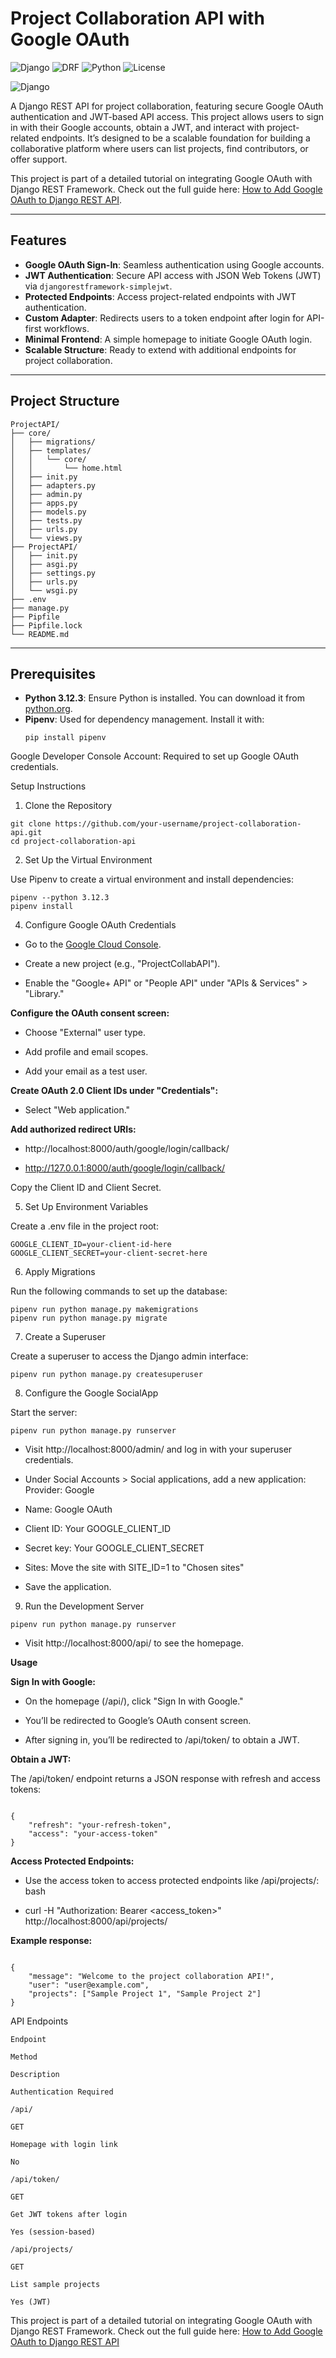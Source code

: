 

# Project Collaboration API with Google OAuth

![Django](https://img.shields.io/badge/Django-4.2-brightgreen.svg) ![DRF](https://img.shields.io/badge/DRF-3.15-blue.svg) ![Python](https://img.shields.io/badge/Python-3.12.3-yellow.svg) ![License](https://img.shields.io/badge/license-MIT-green.svg)

![Django](https://github.com/kihuni/google-auth-django/blob/main/Dev.to%20-%20100px%20x%20430px.png) 

A Django REST API for project collaboration, featuring secure Google OAuth authentication and JWT-based API access. This project allows users to sign in with their Google accounts, obtain a JWT, and interact with project-related endpoints. It’s designed to be a scalable foundation for building a collaborative platform where users can list projects, find contributors, or offer support.

This project is part of a detailed tutorial on integrating Google OAuth with Django REST Framework. Check out the full guide here: [How to Add Google OAuth to Django REST API](https://dev.to/kihuni/how-to-add-google-oauth-to-django-rest-api-29h9).

---

## Features

- **Google OAuth Sign-In**: Seamless authentication using Google accounts.
- **JWT Authentication**: Secure API access with JSON Web Tokens (JWT) via `djangorestframework-simplejwt`.
- **Protected Endpoints**: Access project-related endpoints with JWT authentication.
- **Custom Adapter**: Redirects users to a token endpoint after login for API-first workflows.
- **Minimal Frontend**: A simple homepage to initiate Google OAuth login.
- **Scalable Structure**: Ready to extend with additional endpoints for project collaboration.

---

## Project Structure
```
ProjectAPI/
├── core/
│   ├── migrations/
│   ├── templates/
│   │   └── core/
│   │       └── home.html
│   ├── init.py
│   ├── adapters.py
│   ├── admin.py
│   ├── apps.py
│   ├── models.py
│   ├── tests.py
│   ├── urls.py
│   └── views.py
├── ProjectAPI/
│   ├── init.py
│   ├── asgi.py
│   ├── settings.py
│   ├── urls.py
│   └── wsgi.py
├── .env
├── manage.py
├── Pipfile
├── Pipfile.lock
└── README.md
```
---

## Prerequisites

- **Python 3.12.3**: Ensure Python is installed. You can download it from [python.org](https://www.python.org/downloads/).
- **Pipenv**: Used for dependency management. Install it with:
  ```
  pip install pipenv
  ```
Google Developer Console Account: Required to set up Google OAuth credentials.

Setup Instructions

1. Clone the Repository

```
git clone https://github.com/your-username/project-collaboration-api.git
cd project-collaboration-api

```
2. Set Up the Virtual Environment
   
Use Pipenv to create a virtual environment and install dependencies:

```
pipenv --python 3.12.3
pipenv install
```
4. Configure Google OAuth Credentials
   
- Go to the [Google Cloud Console](https://console.cloud.google.com/welcome?inv=1&invt=Abs7rg&project=projectcollabapi).

- Create a new project (e.g., "ProjectCollabAPI").

- Enable the "Google+ API" or "People API" under "APIs & Services" > "Library."

**Configure the OAuth consent screen:**

- Choose "External" user type.

- Add profile and email scopes.

- Add your email as a test user.

**Create OAuth 2.0 Client IDs under "Credentials":**

- Select "Web application."

**Add authorized redirect URIs:**
- http://localhost:8000/auth/google/login/callback/

- http://127.0.0.1:8000/auth/google/login/callback/

Copy the Client ID and Client Secret.

5. Set Up Environment Variables
   
Create a .env file in the project root:

```
GOOGLE_CLIENT_ID=your-client-id-here
GOOGLE_CLIENT_SECRET=your-client-secret-here
```

6. Apply Migrations

Run the following commands to set up the database:

```
pipenv run python manage.py makemigrations
pipenv run python manage.py migrate
```
7. Create a Superuser

Create a superuser to access the Django admin interface:

```
pipenv run python manage.py createsuperuser
```
8. Configure the Google SocialApp

Start the server:

```
pipenv run python manage.py runserver
```

- Visit http://localhost:8000/admin/ and log in with your superuser credentials.

- Under Social Accounts > Social applications, add a new application:
Provider: Google

- Name: Google OAuth

- Client ID: Your GOOGLE_CLIENT_ID

- Secret key: Your GOOGLE_CLIENT_SECRET

- Sites: Move the site with SITE_ID=1 to "Chosen sites"

- Save the application.

9. Run the Development Server

```
pipenv run python manage.py runserver
```

- Visit http://localhost:8000/api/ to see the homepage.

**Usage**

**Sign In with Google:**

- On the homepage (/api/), click "Sign In with Google."

- You’ll be redirected to Google’s OAuth consent screen.

- After signing in, you’ll be redirected to /api/token/ to obtain a JWT.

**Obtain a JWT:**

The /api/token/ endpoint returns a JSON response with refresh and access tokens:
```

{
    "refresh": "your-refresh-token",
    "access": "your-access-token"
}
```
**Access Protected Endpoints:**

- Use the access token to access protected endpoints like /api/projects/:
bash

- curl -H "Authorization: Bearer <access_token>" http://localhost:8000/api/projects/

**Example response:**
```

{
    "message": "Welcome to the project collaboration API!",
    "user": "user@example.com",
    "projects": ["Sample Project 1", "Sample Project 2"]
}
```
API Endpoints

```
Endpoint

Method

Description

Authentication Required

/api/

GET

Homepage with login link

No

/api/token/

GET

Get JWT tokens after login

Yes (session-based)

/api/projects/

GET

List sample projects

Yes (JWT)

```
This project is part of a detailed tutorial on integrating Google OAuth with Django REST Framework. Check out the full guide here: [How to Add Google OAuth to Django REST API](https://dev.to/kihuni/how-to-add-google-oauth-to-django-rest-api-29h9)

